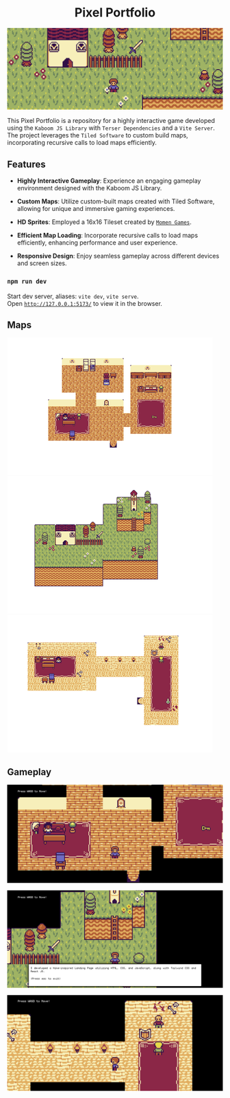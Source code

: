 <div align="center">  
    <h1>Pixel Portfolio</h1>
</div>

![Gameplay Screenshot](implementation/map2.png)

This Pixel Portfolio is a repository for a highly interactive game developed using the `Kaboom JS Library` with `Terser Dependencies` and a `Vite Server`. The project leverages the `Tiled Software` to custom build maps, incorporating recursive calls to load maps efficiently.

## Features

- **Highly Interactive Gameplay**: Experience an engaging gameplay environment designed with the Kaboom JS Library.
  
- **Custom Maps**: Utilize custom-built maps created with Tiled Software, allowing for unique and immersive gaming experiences.

- **HD Sprites**: Employed a 16x16 Tileset created by [`Momen Games`](https://momen-games.itch.io/happy-la-v2-ts).

- **Efficient Map Loading**: Incorporate recursive calls to load maps efficiently, enhancing performance and user experience.

- **Responsive Design**: Enjoy seamless gameplay across different devices and screen sizes.

### `npm run dev`

Start dev server, aliases: `vite dev`, `vite serve`.\
Open [`http://127.0.0.1:5173/`](http://127.0.0.1:5173/) to view it in the browser.

## Maps

![Map 1](public/map.png) ![Map 2](public/map2.png) ![Map 3](public/map3.png)

## Gameplay

![Map 1](implementation/map1.png)

![Map 2](implementation/map2_dialogue.png)

![Map 3](implementation/map3_dialogue.png)
